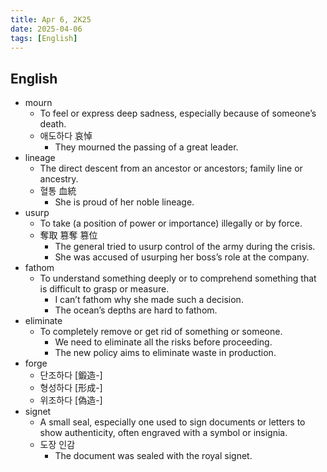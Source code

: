 ```yaml
---
title: Apr 6, 2K25
date: 2025-04-06
tags: [English]
---
```


## English

- mourn
  - To feel or express deep sadness, especially because of someone’s death.
  - 애도하다 哀悼
    - They mourned the passing of a great leader.
- lineage
  - The direct descent from an ancestor or ancestors; family line or ancestry.
  - 혈통 血統
    - She is proud of her noble lineage.
- usurp
  - To take (a position of power or importance) illegally or by force.
  - 奪取 篡奪 篡位
    - The general tried to usurp control of the army during the crisis.
    - She was accused of usurping her boss’s role at the company.
- fathom
  - To understand something deeply or to comprehend something that is difficult to grasp or measure.
    - I can’t fathom why she made such a decision.
    - The ocean’s depths are hard to fathom.
- eliminate
  - To completely remove or get rid of something or someone.
    - We need to eliminate all the risks before proceeding.
    - The new policy aims to eliminate waste in production.
- forge
  - 단조하다 [鍛造-]
  - 형성하다 [形成-]
  - 위조하다 [偽造-]
- signet
  - A small seal, especially one used to sign documents or letters to show authenticity, often engraved with a symbol or insignia.
  - 도장 인감
    - The document was sealed with the royal signet.